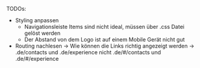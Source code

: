 TODOs:
- Styling anpassen
    - Navigationsleiste Items sind nicht ideal, müssen über .css Datei gelöst werden
    - Der Abstand von dem Logo ist auf einem Mobile Gerät nicht gut
- Routing nachlesen -> Wie können die Links richtig angezeigt werden -> .de/contacts und .de/experience nicht .de/#/contacts und .de/#/experience
